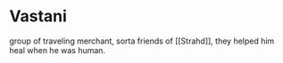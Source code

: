 # Vastani
group of traveling merchant, sorta friends of [[Strahd]], they helped him heal when he was human.
